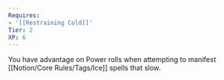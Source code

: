 ```yaml
---
Requires:
- '[[Restraining Cold]]'
Tier: 2
XP: 6
---
```


You have advantage on Power rolls when attempting to manifest [[Notion/Core Rules/Tags/Ice]]  spells that slow.